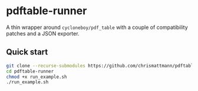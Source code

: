 # pdftable-runner

A thin wrapper around `cycloneboy/pdf_table` with a couple of compatibility patches and a JSON exporter.

## Quick start
```bash
git clone --recurse-submodules https://github.com/chrismattmann/pdftable-runner
cd pdftable-runner
chmod +x run_example.sh
./run_example.sh
